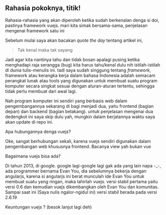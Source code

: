 ## Rahasia pokoknya, titik!

Rahasia-rahasia yang akan diperoleh ketika sudah berkenalan denga si doi, pastinya framework vuejs. mari kita simak bersama-sama, penjelasan mengenai framework satu ini

Sebelum mulai saya akan bacakan *quote the day* tentang artikel ini, 

> Tak kenal maka tak sayang

Jadi agar kita nantinya tahu dan tidak bosan apalagi pusing ketika menghadapi raja serangga (bug) kita harus tahu/kenal dulu nih istilah-istilah di dunia tulis-menulis ini. tadi saya sudah singgung tentang *framework*, framework atau kerangka kerja dalam bahasa Indonesia adalah semacam perangkat lunak atau tools yang digunakan untuk membuat suatu program komputer secara singkat sesuai dengan aturan-aturan tertentu, sehingga tidak perlu membuat dari awal lagi.

Nah program komputer ini sendiri yang berbasis web dalam pengembangannya sekarang di bagi menjadi dua, yaitu frontend (bagian depan) dan backend (bagian belakang). untuk penjelasan mengenai dua dedengkot ini saya skip dulu yah, mungkin dalam berjalannya waktu saya akan update di repo ini.

Apa hubungannya denga vuejs?

Oke, sangat berhubungan sekali, karena vuejs sendiri digunakan dalam pengembangan web khususnya frontend. Bacanya view yah bukan vue

Bagaimana vuejs bisa ada?

Di tahun 2013, di google. google lagi-google lagi gak ada yang lain napa -_-, ada programmer bernama Evan You, dia sebelumnya bekerja dengan angularjs, karena si angularjs ini berat munculah ide Evan You untuk membuat suatu yang ringan, maka lahirlah vuejs. versi stabil pertama yaitu versi 0.6 dan kemudian vuejs dikembangkan oleh Evan You dan komunitas. Sampai saat ini (Saya nulis ngalor-ngidul ini) versi stabil berada pada versi 2.6.19

Keuntungan vuejs ? (besok lanjut lagi deh)